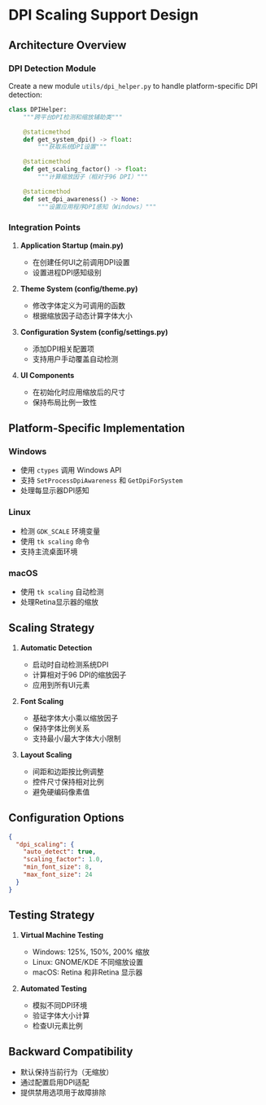 # DPI Scaling Support Design

## Architecture Overview

### DPI Detection Module
Create a new module `utils/dpi_helper.py` to handle platform-specific DPI detection:

```python
class DPIHelper:
    """跨平台DPI检测和缩放辅助类"""

    @staticmethod
    def get_system_dpi() -> float:
        """获取系统DPI设置"""

    @staticmethod
    def get_scaling_factor() -> float:
        """计算缩放因子（相对于96 DPI）"""

    @staticmethod
    def set_dpi_awareness() -> None:
        """设置应用程序DPI感知（Windows）"""
```

### Integration Points

1. **Application Startup (main.py)**
   - 在创建任何UI之前调用DPI设置
   - 设置进程DPI感知级别

2. **Theme System (config/theme.py)**
   - 修改字体定义为可调用的函数
   - 根据缩放因子动态计算字体大小

3. **Configuration System (config/settings.py)**
   - 添加DPI相关配置项
   - 支持用户手动覆盖自动检测

4. **UI Components**
   - 在初始化时应用缩放后的尺寸
   - 保持布局比例一致性

## Platform-Specific Implementation

### Windows
- 使用 `ctypes` 调用 Windows API
- 支持 `SetProcessDpiAwareness` 和 `GetDpiForSystem`
- 处理每显示器DPI感知

### Linux
- 检测 `GDK_SCALE` 环境变量
- 使用 `tk scaling` 命令
- 支持主流桌面环境

### macOS
- 使用 `tk scaling` 自动检测
- 处理Retina显示器的缩放

## Scaling Strategy

1. **Automatic Detection**
   - 启动时自动检测系统DPI
   - 计算相对于96 DPI的缩放因子
   - 应用到所有UI元素

2. **Font Scaling**
   - 基础字体大小乘以缩放因子
   - 保持字体比例关系
   - 支持最小/最大字体大小限制

3. **Layout Scaling**
   - 间距和边距按比例调整
   - 控件尺寸保持相对比例
   - 避免硬编码像素值

## Configuration Options

```json
{
  "dpi_scaling": {
    "auto_detect": true,
    "scaling_factor": 1.0,
    "min_font_size": 8,
    "max_font_size": 24
  }
}
```

## Testing Strategy

1. **Virtual Machine Testing**
   - Windows: 125%, 150%, 200% 缩放
   - Linux: GNOME/KDE 不同缩放设置
   - macOS: Retina 和非Retina 显示器

2. **Automated Testing**
   - 模拟不同DPI环境
   - 验证字体大小计算
   - 检查UI元素比例

## Backward Compatibility

- 默认保持当前行为（无缩放）
- 通过配置启用DPI适配
- 提供禁用选项用于故障排除